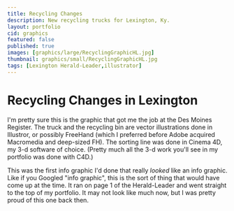 ```yaml
---
title: Recycling Changes
description: New recycling trucks for Lexington, Ky.
layout: portfolio
cid: graphics
featured: false
published: true
images: [graphics/large/RecyclingGraphicHL.jpg]
thumbnail: graphics/small/RecyclingGraphicHL.jpg
tags: [Lexington Herald-Leader,illustrator]
---
```


# Recycling Changes in Lexington

I'm pretty sure this is the graphic that got me the job at the Des Moines Register. The truck and the recycling bin are vector illustrations done in Illustror, or possibly FreeHand (which I preferred before Adobe acquired Macromedia and deep-sized FH). The sorting line was done in Cinema 4D, my 3-d software of choice. (Pretty much all the 3-d work you'll see in my portfolio was done with C4D.)

This was the first info graphic I'd done that really _looked_ like an info graphic. Like if you Googled "info graphic", this is the sort of thing that would have come up at the time. It ran on page 1 of the Herald-Leader and went straight to the top of my portfolio. It may not look like much now, but I was pretty proud of this one back then.

